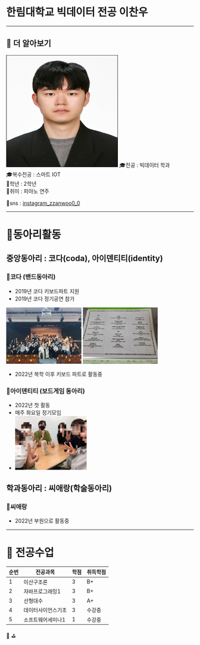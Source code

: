 # 한림대학교 빅데이터 전공 이찬우
---
## 🔎 더 알아보기
<img src= 이찬우.jpg height=300, width=300>
🎓전공 : 빅데이터 학과<br>
🎓복수전공 : 스마트 IOT<br>
📕학년 : 2학년<br>
🎵취미 : 피아노 연주<br>

🔔sns : [instagram_zzanwoo0_0][asd]

[asd]:https://www.instagram.com/zzanwoo0_0/?hl=ko

----
# 📌동아리활동

## 중앙동아리 : 코다(coda), 아이덴티티(identity)

### 🎹코다 (밴드동아리)
* 2019년 코다 키보드파트 지원
* 2019년 코다 정기공연 참가

<img src=KakaoTalk_20220525_220513230.jpg width="40%">  <img src=coda1.jpg width="40%">

* 2022년 복학 이후 키보드 파트로 활동중

### 🎲아이덴티티 (보드게임 동아리)
* 2022년 첫 활동
* 매주 화요일 정기모임
* <img src=identity_activity.jpg width="40%">

## 학과동아리 : 씨애랑(학술동아리)

### 📝씨애랑
* 2022년 부원으로 활동중
---
# 📌 전공수업
|순번|전공과목|학점|취득학점|
|---|---|---|---|
|1|이산구조론|3|B+|
|2|자바프로그래밍1|3|B+|
|3|선형대수|3|A+|
|4|데이터사이언스기초|3|수강중|
|5|소프트웨어세미나1|1|수강중|


📢
⛳
